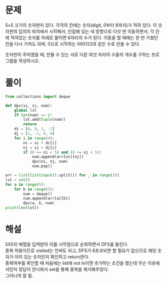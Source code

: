 # 문제
5×5 크기의 숫자판이 있다. 각각의 칸에는 숫자(digit, 0부터 9까지)가 적혀 있다. 이 숫자판의 임의의 위치에서 시작해서, 인접해 있는 네 방향으로 다섯 번 이동하면서, 각 칸에 적혀있는 숫자를 차례로 붙이면 6자리의 수가 된다. 이동을 할 때에는 한 번 거쳤던 칸을 다시 거쳐도 되며, 0으로 시작하는 000123과 같은 수로 만들 수 있다.

숫자판이 주어졌을 때, 만들 수 있는 서로 다른 여섯 자리의 수들의 개수를 구하는 프로그램을 작성하시오.

# 풀이
```python
from collections import deque

def dps(si, sj, num):
    global lst
    if len(num) == 6:
        lst.add(tuple(num))
        return
    di = [0, 0, 1, -1]
    dj = [1, -1, 0, 0]
    for i in range(4):
        ni = si + di[i]
        nj = sj + dj[i]
        if (0 <= ni < 5) and (0 <= nj < 5):
            num.append(arr[ni][nj])
            dps(ni, nj, num)
            num.pop()

arr = list(list(input().split()) for _ in range(5))
lst = set()
for a in range(5):
    for b in range(5):
        num = deque()
        num.append(arr[a][b])
        dps(a, b, num)
print(len(lst))
```

# 해설
5X5의 배열을 입력받아 이를 시작점으로 순회하면서 DFS를 돌린다.  
중복 허용이므로 visited는 안써도 되고, DFS가 6초과되면 할 필요가 없으므로 해당 숫자가 이미 있는 숫자인지 확인하고 return한다.  
중복여부를 확인할 때 처음에는 list에 not in이면 추가하는 조건을 했는데 무슨 이유에서인지 정답이 안나와서 set을 통해 중복을 제거해주었다.  
그러니까 잘 됨.